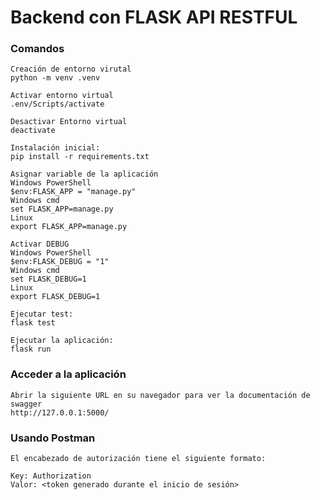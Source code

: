 # Backend con FLASK API RESTFUL

### Comandos
    Creación de entorno virutal
    python -m venv .venv

    Activar entorno virtual
    .env/Scripts/activate

    Desactivar Entorno virtual
    deactivate

    Instalación inicial: 
    pip install -r requirements.txt

    Asignar variable de la aplicación
    Windows PowerShell
    $env:FLASK_APP = "manage.py"
    Windows cmd
    set FLASK_APP=manage.py
    Linux
    export FLASK_APP=manage.py

    Activar DEBUG
    Windows PowerShell
    $env:FLASK_DEBUG = "1"
    Windows cmd
    set FLASK_DEBUG=1
    Linux
    export FLASK_DEBUG=1

    Ejecutar test:
    flask test
    
    Ejecutar la aplicación: 
    flask run

### Acceder a la aplicación ###

    Abrir la siguiente URL en su navegador para ver la documentación de swagger
    http://127.0.0.1:5000/

### Usando Postman ####

    El encabezado de autorización tiene el siguiente formato:
    
    Key: Authorization
    Valor: <token generado durante el inicio de sesión>